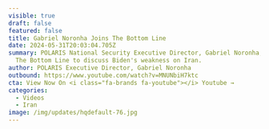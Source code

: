 ```yaml
---
visible: true
draft: false
featured: false
title: Gabriel Noronha Joins The Bottom Line
date: 2024-05-31T20:03:04.705Z
summary: POLARIS National Security Executive Director, Gabriel Noronha, joins
  The Bottom Line to discuss Biden's weakness on Iran.
author: POLARIS Executive Director, Gabriel Noronha
outbound: https://www.youtube.com/watch?v=MNUNbiH7ktc
cta: View Now On <i class="fa-brands fa-youtube"></i> Youtube →
categories:
  - Videos
  - Iran
image: /img/updates/hqdefault-76.jpg
---
```

